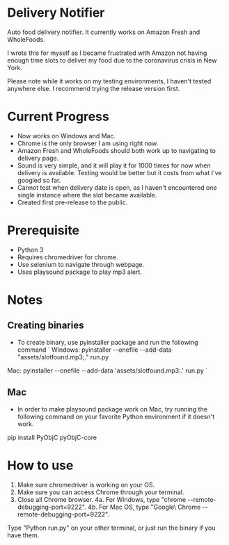 # Delivery Notifier
Auto food delivery notifier. It currently works on Amazon Fresh and WholeFoods.

I wrote this for myself as I became frustrated with Amazon not having enough time slots to deliver my food due to the coronavirus crisis in New York.

Please note while it works on my testing environments, I haven't tested anywhere else.
I recommend trying the release version first.

# Current Progress

- Now works on Windows and Mac.
- Chrome is the only browser I am using right now.
- Amazon Fresh and WholeFoods should both work up to navigating to delivery page.
- Sound is very simple, and it will play it for 1000 times for now when delivery is available. Texting would be better but it costs from what I've googled so far.
- Cannot test when delivery date is open, as I haven't encountered one single instance where the slot became available.
- Created first pre-release to the public.

# Prerequisite

- Python 3
- Requires chromedriver for chrome.
- Use selenium to navigate through webpage.
- Uses playsound package to play mp3 alert.

# Notes

## Creating binaries
- To create binary, use pyinstaller package and run the following command
`
Windows:
pyinstaller --onefile --add-data "assets/slotfound.mp3;." run.py

Mac:
pyinstaller --onefile --add-data 'assets/slotfound.mp3:.' run.py
`
## Mac

- In order to make playsound package work on Mac, try running the following command on your favorite Python environment if it doesn't work.

pip install PyObjC pyObjC-core

# How to use

1. Make sure chromedriver is working on your OS.
2. Make sure you can access Chrome through your terminal.
3. Close all Chrome browser.
4a. For Windows, type "chrome --remote-debugging-port=9222".
4b. For Mac OS, type "Google\ Chrome --remote-debugging-port=9222".

Type "Python run.py" on your other terminal, or just run the binary if you have them.
